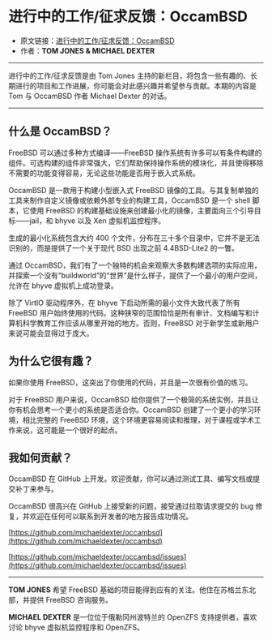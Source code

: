 # 进行中的工作/征求反馈：OccamBSD

- 原文链接：[进行中的工作/征求反馈：OccamBSD](https://freebsdfoundation.org/wp-content/uploads/2022/01/WIP.CFT-OccamBSD.pdf)
- 作者：**TOM JONES & MICHAEL DEXTER**

---

进行中的工作/征求反馈是由 Tom Jones 主持的新栏目，将包含一些有趣的、长期进行的项目和工作进展，你可能会对此感兴趣并希望参与贡献。本期的内容是 Tom 与 OccamBSD 作者 Michael Dexter 的对话。

---

## 什么是 OccamBSD？

FreeBSD 可以通过多种方式编译——FreeBSD 操作系统有许多可以有条件构建的组件。可选构建的组件非常强大，它们帮助保持操作系统的模块化，并且使得移除不需要的功能变得容易，无论这些功能是否用于嵌入式系统。

OccamBSD 是一款用于构建小型嵌入式 FreeBSD 镜像的工具。与其复制单独的工具来制作自定义镜像或依赖外部专业的构建工具，OccamBSD 是一个 shell 脚本，它使用 FreeBSD 的构建基础设施来创建最小化的镜像，主要面向三个引导目标——jail，和 bhyve 以及 Xen 虚拟机监控程序。

生成的最小化系统包含大约 400 个文件，分布在三十多个目录中，它并不是无法识别的，而是提供了一个关于现代 BSD 出现之前 4.4BSD-Lite2 的一瞥。

通过 OccamBSD，我们有了一个独特的机会来观察大多数构建选项的实际应用，并探索一个没有“buildworld”的“世界”是什么样子，提供了一个最小的用户空间，允许在 bhyve 虚拟机上成功登录。

除了 VirtIO 驱动程序外，在 bhyve 下启动所需的最小文件大致代表了所有 FreeBSD 用户始终使用的代码。这种狭窄的范围恰恰是所有审计、文档编写和计算机科学教育工作应该从哪里开始的地方。否则，FreeBSD 对于新学生或新用户来说可能会显得过于庞大。

## 为什么它很有趣？

如果你使用 FreeBSD，这突出了你使用的代码，并且是一次很有价值的练习。

对于 FreeBSD 用户来说，OccamBSD 给你提供了一个极简的系统实例，并且让你有机会思考一个更小的系统是否适合你。OccamBSD 创建了一个更小的学习环境，相比完整的 FreeBSD 环境，这个环境更容易阅读和推理，对于课程或学术工作来说，这可能是一个很好的起点。

## 我如何贡献？

OccamBSD 在 GitHub 上开发。欢迎贡献，你可以通过测试工具、编写文档或提交补丁来参与。

OccamBSD 很高兴在 GitHub 上接受新的问题，接受通过拉取请求提交的 bug 修复，并欢迎在任何可以联系到开发者的地方报告成功情况。

[https://github.com/michaeldexter/occambsd](https://github.com/michaeldexter/occambsd)

[https://github.com/michaeldexter/occambsd/issues](https://github.com/michaeldexter/occambsd/issues)


---

**TOM JONES** 希望 FreeBSD 基础的项目能得到应有的关注。他住在苏格兰东北部，并提供 FreeBSD 咨询服务。

**MICHAEL DEXTER** 是一位位于俄勒冈州波特兰的 OpenZFS 支持提供者，喜欢讨论 bhyve 虚拟机监控程序和 OpenZFS。